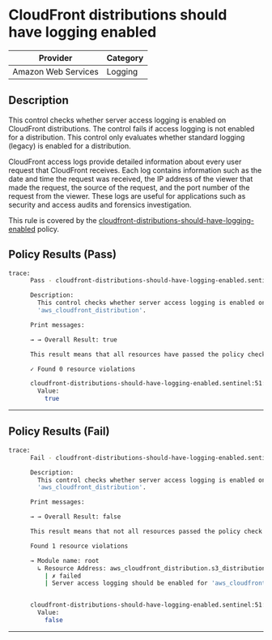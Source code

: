 # CloudFront distributions should have logging enabled

| Provider            | Category     |
|---------------------|--------------|
| Amazon Web Services | Logging      | 

## Description

This control checks whether server access logging is enabled on CloudFront distributions. The control fails if access logging is not enabled for a distribution. This control only evaluates whether standard logging (legacy) is enabled for a distribution.

CloudFront access logs provide detailed information about every user request that CloudFront receives. Each log contains information such as the date and time the request was received, the IP address of the viewer that made the request, the source of the request, and the port number of the request from the viewer. These logs are useful for applications such as security and access audits and forensics investigation.

This rule is covered by the [cloudfront-distributions-should-have-logging-enabled](https://github.com/hashicorp/policy-library-NIST-Policy-Set-for-AWS-Terraform/blob/main/policies/cloudfront/cloudfront-distributions-should-have-logging-enabled.sentinel) policy.

## Policy Results (Pass)
```bash
trace:
      Pass - cloudfront-distributions-should-have-logging-enabled.sentinel

      Description:
        This control checks whether server access logging is enabled on
        'aws_cloudfront_distribution'.

      Print messages:

      → → Overall Result: true

      This result means that all resources have passed the policy check for the policy cloudfront-distributions-should-have-logging-enabled.

      ✓ Found 0 resource violations

      cloudfront-distributions-should-have-logging-enabled.sentinel:51:1 - Rule "main"
        Value:
          true
```

---

## Policy Results (Fail)
```bash
trace:
      Fail - cloudfront-distributions-should-have-logging-enabled.sentinel

      Description:
        This control checks whether server access logging is enabled on
        'aws_cloudfront_distribution'.

      Print messages:

      → → Overall Result: false

      This result means that not all resources passed the policy check and the protected behavior is not allowed for the policy cloudfront-distributions-should-have-logging-enabled.

      Found 1 resource violations

      → Module name: root
        ↳ Resource Address: aws_cloudfront_distribution.s3_distribution
          | ✗ failed
          | Server access logging should be enabled for 'aws_cloudfront_distribution'. Refer to https://docs.aws.amazon.com/securityhub/latest/userguide/cloudfront-controls.html#cloudfront-5 for more details.


      cloudfront-distributions-should-have-logging-enabled.sentinel:51:1 - Rule "main"
        Value:
          false
```

---